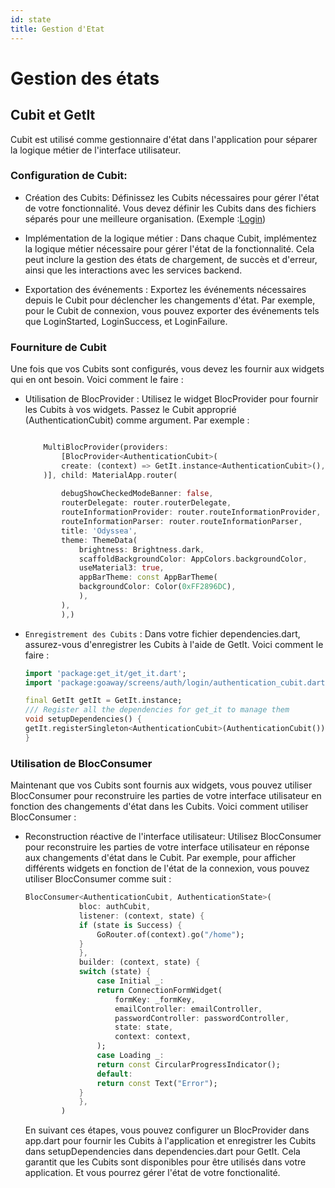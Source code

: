 ```yaml
---
id: state
title: Gestion d'Etat
---
```


# Gestion des états 

## Cubit et GetIt

Cubit est utilisé comme gestionnaire d'état dans l'application pour séparer la logique métier de l'interface utilisateur.

### Configuration de Cubit: 

- Création des Cubits: Définissez les Cubits nécessaires pour gérer l'état de votre fonctionnalité. Vous devez définir les Cubits dans des fichiers séparés pour une meilleure organisation. (Exemple :[Login](../lib/screens/auth/login/login_screen.dart))

- Implémentation de la logique métier : Dans chaque Cubit, implémentez la logique métier nécessaire pour gérer l'état de la fonctionnalité. Cela peut inclure la gestion des états de chargement, de succès et d'erreur, ainsi que les interactions avec les services backend.

- Exportation des événements : Exportez les événements nécessaires depuis le Cubit pour déclencher les changements d'état. Par exemple, pour le Cubit de connexion, vous pouvez exporter des événements tels que LoginStarted, LoginSuccess, et LoginFailure.

### Fourniture de Cubit

Une fois que vos Cubits sont configurés, vous devez les fournir aux widgets qui en ont besoin. Voici comment le faire :

- Utilisation de BlocProvider : Utilisez le widget BlocProvider pour fournir les Cubits à vos widgets. Passez le Cubit approprié (AuthenticationCubit) comme argument. Par exemple : 

    ``` dart 

        MultiBlocProvider(providers: 
            [BlocProvider<AuthenticationCubit>(
            create: (context) => GetIt.instance<AuthenticationCubit>(),
        )], child: MaterialApp.router(
            
            debugShowCheckedModeBanner: false,
            routerDelegate: router.routerDelegate,
            routeInformationProvider: router.routeInformationProvider,
            routeInformationParser: router.routeInformationParser,
            title: 'Odyssea',
            theme: ThemeData(
                brightness: Brightness.dark,
                scaffoldBackgroundColor: AppColors.backgroundColor,
                useMaterial3: true,
                appBarTheme: const AppBarTheme(
                backgroundColor: Color(0xFF2896DC),
                ),
            ),
            ),)
    ```

- ``Enregistrement des Cubits`` : Dans votre fichier dependencies.dart, assurez-vous d'enregistrer les Cubits à l'aide de GetIt. Voici comment le faire : 
    
    ```dart 
    import 'package:get_it/get_it.dart';
    import 'package:goaway/screens/auth/login/authentication_cubit.dart';

    final GetIt getIt = GetIt.instance;
    /// Register all the dependencies for get_it to manage them
    void setupDependencies() {
    getIt.registerSingleton<AuthenticationCubit>(AuthenticationCubit());
    }
    ```

### Utilisation de BlocConsumer
Maintenant que vos Cubits sont fournis aux widgets, vous pouvez utiliser BlocConsumer pour reconstruire les parties de votre interface utilisateur en fonction des changements d'état dans les Cubits. Voici comment utiliser BlocConsumer :

- Reconstruction réactive de l'interface utilisateur: Utilisez BlocConsumer pour reconstruire les parties de votre interface utilisateur en réponse aux changements d'état dans le Cubit. Par exemple, pour afficher différents widgets en fonction de l'état de la connexion, vous pouvez utiliser BlocConsumer comme suit :

    ```dart
    BlocConsumer<AuthenticationCubit, AuthenticationState>(
                bloc: authCubit,
                listener: (context, state) {
                if (state is Success) {
                    GoRouter.of(context).go("/home");
                }
                },
                builder: (context, state) {
                switch (state) {
                    case Initial _:
                    return ConnectionFormWidget(
                        formKey: _formKey,
                        emailController: emailController,
                        passwordController: passwordController,
                        state: state,
                        context: context,
                    );
                    case Loading _:
                    return const CircularProgressIndicator();
                    default:
                    return const Text("Error");
                }
                },
            )
    ``` 

    En suivant ces étapes, vous pouvez configurer un BlocProvider dans app.dart pour fournir les Cubits à l'application et enregistrer les Cubits dans setupDependencies dans dependencies.dart pour GetIt. Cela garantit que les Cubits sont disponibles pour être utilisés dans votre application. Et vous pourrez gérer l'état de votre fonctionalité.          


